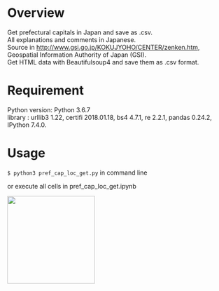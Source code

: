 # Overview
Get prefectural capitals in Japan and save as .csv.  
All explanations and comments in Japanese.  
Source in http://www.gsi.go.jp/KOKUJYOHO/CENTER/zenken.htm, Geospatial Information Authority of Japan (GSI).  
Get HTML data with Beautifulsoup4 and save them as .csv format.

# Requirement
Python version: Python 3.6.7  
library : urllib3 1.22, certifi 2018.01.18, bs4 4.7.1, re 2.2.1, pandas 0.24.2, IPython 7.4.0.

# Usage
`$ python3 pref_cap_loc_get.py` in command line

or
execute all cells in pref_cap_loc_get.ipynb

<img  src=results.png width=200>
